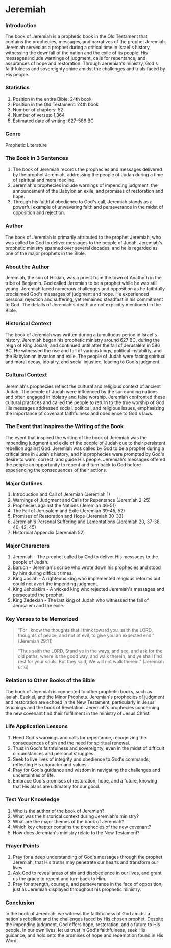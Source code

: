 # Jeremiah

### Introduction

The book of Jeremiah is a prophetic book in the Old Testament that contains the prophecies, messages, and narratives of the prophet Jeremiah. Jeremiah served as a prophet during a critical time in Israel's history, witnessing the downfall of the nation and the exile of its people. His messages include warnings of judgment, calls for repentance, and assurances of hope and restoration. Through Jeremiah's ministry, God's faithfulness and sovereignty shine amidst the challenges and trials faced by His people.

### Statistics

1. Position in the entire Bible: 24th book
2. Position in the Old Testament: 24th book
3. Number of chapters: 52
4. Number of verses: 1,364
5. Estimated date of writing: 627-586 BC

### Genre

Prophetic Literature

### The Book in 3 Sentences

1. The book of Jeremiah records the prophecies and messages delivered by the prophet Jeremiah, addressing the people of Judah during a time of spiritual and moral decline.
2. Jeremiah's prophecies include warnings of impending judgment, the announcement of the Babylonian exile, and promises of restoration and hope.
3. Through his faithful obedience to God's call, Jeremiah stands as a powerful example of unwavering faith and perseverance in the midst of opposition and rejection.

### Author

The book of Jeremiah is primarily attributed to the prophet Jeremiah, who was called by God to deliver messages to the people of Judah. Jeremiah's prophetic ministry spanned over several decades, and he is regarded as one of the major prophets in the Bible.

### About the Author

Jeremiah, the son of Hilkiah, was a priest from the town of Anathoth in the tribe of Benjamin. God called Jeremiah to be a prophet while he was still young. Jeremiah faced numerous challenges and opposition as he faithfully proclaimed God's messages of judgment and hope. He experienced personal rejection and suffering, yet remained steadfast in his commitment to God. The details of Jeremiah's death are not explicitly mentioned in the Bible.

### Historical Context

The book of Jeremiah was written during a tumultuous period in Israel's history. Jeremiah began his prophetic ministry around 627 BC, during the reign of King Josiah, and continued until after the fall of Jerusalem in 586 BC. He witnessed the rise and fall of various kings, political instability, and the Babylonian invasion and exile. The people of Judah were facing spiritual and moral decay, idolatry, and social injustice, leading to God's judgment.

### Cultural Context

Jeremiah's prophecies reflect the cultural and religious context of ancient Judah. The people of Judah were influenced by the surrounding nations and often engaged in idolatry and false worship. Jeremiah confronted these cultural practices and called the people to return to the true worship of God. His messages addressed social, political, and religious issues, emphasizing the importance of covenant faithfulness and obedience to God's laws.

### The Event that Inspires the Writing of the Book

The event that inspired the writing of the book of Jeremiah was the impending judgment and exile of the people of Judah due to their persistent rebellion against God. Jeremiah was called by God to be a prophet during a critical time in Judah's history, and his prophecies were prompted by God's desire to warn, correct, and guide His people. Jeremiah's messages offered the people an opportunity to repent and turn back to God before experiencing the consequences of their actions.

### Major Outlines

1. Introduction and Call of Jeremiah (Jeremiah 1)
2. Warnings of Judgment and Calls for Repentance (Jeremiah 2-25)
3. Prophecies against the Nations (Jeremiah 46-51)
4. The Fall of Jerusalem and Exile (Jeremiah 39-45, 52)&#x20;
5. Promises of Restoration and Hope (Jeremiah 30-33)&#x20;
6. Jeremiah's Personal Suffering and Lamentations (Jeremiah 20, 37-38, 40-42, 45)&#x20;
7. Historical Appendix (Jeremiah 52)

### Major Characters

1. Jeremiah - The prophet called by God to deliver His messages to the people of Judah.
2. Baruch - Jeremiah's scribe who wrote down his prophecies and stood by him during difficult times.
3. King Josiah - A righteous king who implemented religious reforms but could not avert the impending judgment.
4. King Jehoiakim - A wicked king who rejected Jeremiah's messages and persecuted the prophet.
5. King Zedekiah - The last king of Judah who witnessed the fall of Jerusalem and the exile.

### Key Verses to be Memorized

> "For I know the thoughts that I think toward you, saith the LORD, thoughts of peace, and not of evil, to give you an expected end." (Jeremiah 29:11)

> "Thus saith the LORD, Stand ye in the ways, and see, and ask for the old paths, where is the good way, and walk therein, and ye shall find rest for your souls. But they said, We will not walk therein." (Jeremiah 6:16)

### Relation to Other Books of the Bible

The book of Jeremiah is connected to other prophetic books, such as Isaiah, Ezekiel, and the Minor Prophets. Jeremiah's prophecies of judgment and restoration are echoed in the New Testament, particularly in Jesus' teachings and the book of Revelation. Jeremiah's prophecies concerning the new covenant find their fulfillment in the ministry of Jesus Christ.

### Life Application Lessons

1. Heed God's warnings and calls for repentance, recognizing the consequences of sin and the need for spiritual renewal.
2. Trust in God's faithfulness and sovereignty, even in the midst of difficult circumstances and personal struggles.
3. Seek to live lives of integrity and obedience to God's commands, reflecting His character and values.
4. Pray for God's guidance and wisdom in navigating the challenges and uncertainties of life.
5. Embrace God's promises of restoration, hope, and a future, knowing that His plans are ultimately for our good.

### Test Your Knowledge

1. Who is the author of the book of Jeremiah?
2. What was the historical context during Jeremiah's ministry?
3. What are the major themes of the book of Jeremiah?
4. Which key chapter contains the prophecies of the new covenant?
5. How does Jeremiah's ministry relate to the New Testament?

### Prayer Points

1. Pray for a deep understanding of God's messages through the prophet Jeremiah, that His truths may penetrate our hearts and transform our lives.
2. Ask God to reveal areas of sin and disobedience in our lives, and grant us the grace to repent and turn back to Him.
3. Pray for strength, courage, and perseverance in the face of opposition, just as Jeremiah displayed throughout his prophetic ministry.

### Conclusion

In the book of Jeremiah, we witness the faithfulness of God amidst a nation's rebellion and the challenges faced by His chosen prophet. Despite the impending judgment, God offers hope, restoration, and a future to His people. In our own lives, let us trust in God's faithfulness, seek His guidance, and hold onto the promises of hope and redemption found in His Word.
